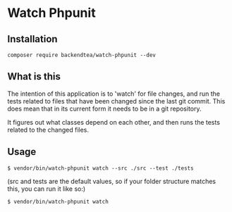 # Watch Phpunit

## Installation

```
composer require backendtea/watch-phpunit --dev
```
## What is this
The intention of this application is to 'watch' for file changes, 
and run the tests related to files that have been changed since the last git commit.
This does mean that in its current form it needs to be in a git repository.

It figures out what classes depend on each other, and then runs the tests related to the 
changed files.


## Usage
```
$ vendor/bin/watch-phpunit watch --src ./src --test ./tests
```
(src and tests are the default values, so if your folder structure matches this, you can run it like so:)
```
$ vendor/bin/watch-phpunit watch
```
